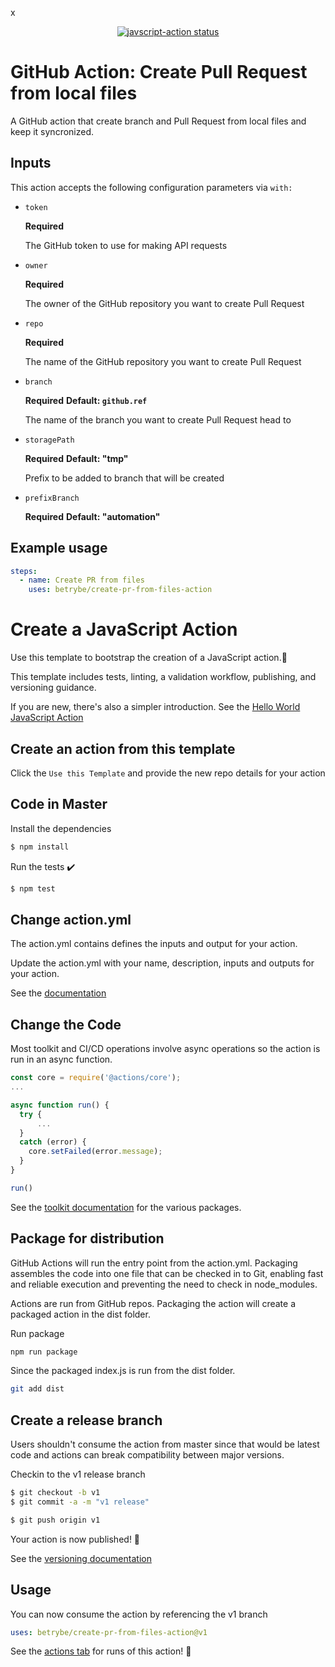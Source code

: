 x
<p align="center">
  <a href="https://github.com/betrybe/create-pr-from-files-action/actions"><img alt="javscript-action status" src="https://github.com/betrybe/create-pr-from-files-action/workflows/units-test/badge.svg"></a>
</p>

# GitHub Action: Create Pull Request from local files

A GitHub action that create branch and Pull Request from local files and keep it syncronized.

## Inputs

This action accepts the following configuration parameters via `with:`

- `token`

  **Required**

  The GitHub token to use for making API requests

- `owner`

  **Required**

  The owner of the GitHub repository you want to create Pull Request

- `repo`

  **Required**

  The name of the GitHub repository you want to create Pull Request

- `branch`

  **Required**
  **Default: `github.ref`**

  The name of the branch you want to create Pull Request head to

- `storagePath`

  **Required**
  **Default: "tmp"**

  Prefix to be added to branch that will be created

- `prefixBranch`

  **Required**
  **Default: "automation"**

## Example usage

```yaml
steps:
  - name: Create PR from files
    uses: betrybe/create-pr-from-files-action
```

# Create a JavaScript Action

Use this template to bootstrap the creation of a JavaScript action.:rocket:

This template includes tests, linting, a validation workflow, publishing, and versioning guidance.

If you are new, there's also a simpler introduction.  See the [Hello World JavaScript Action](https://github.com/actions/hello-world-javascript-action)

## Create an action from this template

Click the `Use this Template` and provide the new repo details for your action

## Code in Master

Install the dependencies
```bash
$ npm install
```

Run the tests :heavy_check_mark:
```bash
$ npm test
```

## Change action.yml

The action.yml contains defines the inputs and output for your action.

Update the action.yml with your name, description, inputs and outputs for your action.

See the [documentation](https://help.github.com/en/articles/metadata-syntax-for-github-actions)

## Change the Code

Most toolkit and CI/CD operations involve async operations so the action is run in an async function.

```javascript
const core = require('@actions/core');
...

async function run() {
  try {
      ...
  }
  catch (error) {
    core.setFailed(error.message);
  }
}

run()
```

See the [toolkit documentation](https://github.com/actions/toolkit/blob/master/README.md#packages) for the various packages.

## Package for distribution

GitHub Actions will run the entry point from the action.yml. Packaging assembles the code into one file that can be checked in to Git, enabling fast and reliable execution and preventing the need to check in node_modules.

Actions are run from GitHub repos.  Packaging the action will create a packaged action in the dist folder.

Run package

```bash
npm run package
```

Since the packaged index.js is run from the dist folder.

```bash
git add dist
```

## Create a release branch

Users shouldn't consume the action from master since that would be latest code and actions can break compatibility between major versions.

Checkin to the v1 release branch

```bash
$ git checkout -b v1
$ git commit -a -m "v1 release"
```

```bash
$ git push origin v1
```

Your action is now published! :rocket:

See the [versioning documentation](https://github.com/actions/toolkit/blob/master/docs/action-versioning.md)

## Usage

You can now consume the action by referencing the v1 branch

```yaml
uses: betrybe/create-pr-from-files-action@v1
```

See the [actions tab](https://github.com/betrybe/create-pr-from-files-action/actions) for runs of this action! :rocket:
